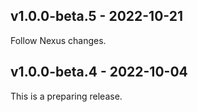 ## v1.0.0-beta.5 - 2022-10-21
Follow Nexus changes.

## v1.0.0-beta.4 - 2022-10-04
This is a preparing release.
